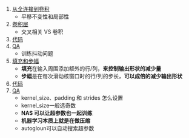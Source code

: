 1. [从全连接到卷积](1.从全连接到卷积.ipynb)
    - 平移不变性和局部性
2. [卷积层](2.卷积层.ipynb)
    - 交叉相关 VS 卷积
3. [代码](3.代码.ipynb)
4. [QA](4.QA.ipynb)
    - 训练抖动问题
5. [填充和步幅](5.填充和步幅.ipynb)
    - **填充**在输入周围添加额外的行/列，**来控制输出形状的减少量**
    - **步幅**是在每次滑动核窗口时的行/列的步长，**可以成倍的减少输出形状**
6. [代码](6.代码.ipynb)
7. [QA](7.QA.ipynb)
    - kernel_size、padding 和 strides 怎么设置
    - kernel_size一般选奇数
    - **NAS 可以让超参数也一起训练**
    - **机器学习本质上就是在做压缩**
    - autogloun可以自动搜索超参数